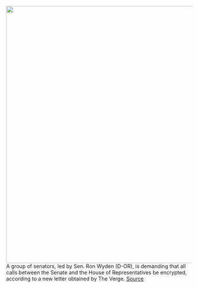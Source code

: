 <img src='https://cdn.vox-cdn.com/thumbor/IOr-ahY2yPJpAVA_xXpaWc9pNWo=/0x0:3000x2000/1200x800/filters:focal(1260x760:1740x1240)/cdn.vox-cdn.com/uploads/chorus_image/image/66815051/acastro_170711_1777_0001.0.jpg' width='700px' /><br/>
A group of senators, led by Sen. Ron Wyden (D-OR), is demanding that all calls between the Senate and the House of Representatives be encrypted, according to a new letter obtained by The Verge.
<a href='https://www.theverge.com/2020/5/19/21262751/senate-house-ron-wyden-encryption-voip-calls-capitol-hill'> Source <a/>